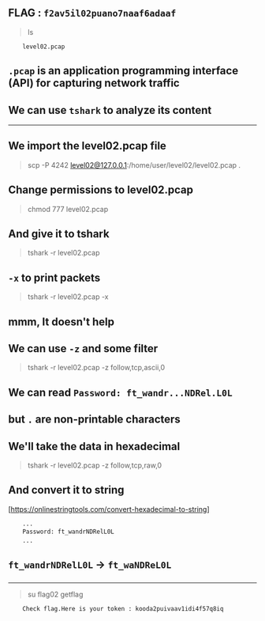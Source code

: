 ## FLAG : `f2av5il02puano7naaf6adaaf`

> ls
```
    level02.pcap
```
## `.pcap` is an application programming interface (API) for capturing network traffic
## We can use `tshark` to analyze its content

------------------------------------------------

## We import the level02.pcap file
> scp -P 4242 level02@127.0.0.1:/home/user/level02/level02.pcap .

## Change permissions to level02.pcap
> chmod 777 level02.pcap

## And give it to tshark
> tshark -r level02.pcap
## `-x` to print packets
> tshark -r level02.pcap -x
## mmm, It doesn't help

## We can use `-z` and some filter
> tshark -r level02.pcap -z follow,tcp,ascii,0
## We can read `Password: ft_wandr...NDRel.L0L`
## but `.` are non-printable characters

## We'll take the data in hexadecimal
> tshark -r level02.pcap -z follow,tcp,raw,0
## And convert it to string
[https://onlinestringtools.com/convert-hexadecimal-to-string]
```
    ...
    Password: ft_wandrNDRelL0L
    ...
```

## `ft_wandrNDRelL0L` -> `ft_waNDReL0L`

------------------------------------------------

> su flag02
> getflag
```
    Check flag.Here is your token : kooda2puivaav1idi4f57q8iq
```
